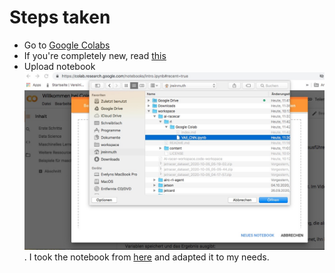 # Steps taken
- Go to [Google Colabs](https://colab.research.google.com/)
- If you're completely new, read [this](https://colab.research.google.com/notebooks/intro.ipynb)
- Upload notebook ![Alt](/content/images/colab_upload_notebook.jpg "Colab upload"). I took the notebook from [here](https://github.com/masato-ka/airc-rl-agent/blob/master/notebooks/colabo/VAE_CNN.ipynb) and adapted it to my needs.